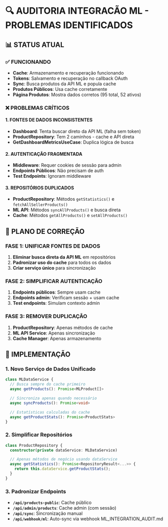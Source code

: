# 🔍 AUDITORIA INTEGRACÃO ML - PROBLEMAS IDENTIFICADOS

## 📊 STATUS ATUAL

### ✅ FUNCIONANDO
- **Cache**: Armazenamento e recuperação funcionando
- **Tokens**: Salvamento e recuperação no callback OAuth
- **Sync**: Busca produtos da API ML e popula cache
- **Produtos Públicos**: Usa cache corretamente
- **Página Produtos**: Mostra dados corretos (95 total, 52 ativos)

### ❌ PROBLEMAS CRÍTICOS

#### 1. **FONTES DE DADOS INCONSISTENTES**
- **Dashboard**: Tenta buscar direto da API ML (falha sem token)
- **ProductRepository**: Tem 2 caminhos - cache e API direta
- **GetDashboardMetricsUseCase**: Duplica lógica de busca

#### 2. **AUTENTICAÇÃO FRAGMENTADA**
- **Middleware**: Requer cookies de sessão para admin
- **Endpoints Públicos**: Não precisam de auth
- **Test Endpoints**: Ignoram middleware

#### 3. **REPOSITÓRIOS DUPLICADOS**
- **ProductRepository**: Métodos `getStatistics()` e `fetchAllSellerProducts()`
- **ML API**: Métodos `syncAllProducts()` e busca direta
- **Cache**: Métodos `getAllProducts()` e `setAllProducts()`

## 🎯 PLANO DE CORREÇÃO

### FASE 1: UNIFICAR FONTES DE DADOS
1. **Eliminar busca direta da API ML** em repositórios
2. **Padronizar uso do cache** para todos os dados
3. **Criar serviço único** para sincronização

### FASE 2: SIMPLIFICAR AUTENTICAÇÃO
1. **Endpoints públicos**: Sempre usam cache
2. **Endpoints admin**: Verificam sessão + usam cache
3. **Test endpoints**: Simulam contexto admin

### FASE 3: REMOVER DUPLICAÇÃO
1. **ProductRepository**: Apenas métodos de cache
2. **ML API Service**: Apenas sincronização
3. **Cache Manager**: Apenas armazenamento

## 🔧 IMPLEMENTAÇÃO

### 1. **Novo Serviço de Dados Unificado**
```typescript
class MLDataService {
  // Busca sempre do cache primeiro
  async getProducts(): Promise<MLProduct[]>

  // Sincroniza apenas quando necessário
  async syncProducts(): Promise<void>

  // Estatísticas calculadas do cache
  async getProductStats(): Promise<ProductStats>
}
```

### 2. **Simplificar Repositórios**
```typescript
class ProductRepository {
  constructor(private dataService: MLDataService)

  // Apenas métodos de negócio usando dataService
  async getStatistics(): Promise<RepositoryResult<...>> {
    return this.dataService.getProductStats();
  }
}
```

### 3. **Padronizar Endpoints**
- **`/api/products-public`**: Cache público
- **`/api/admin/products`**: Cache admin (com sessão)
- **`/api/sync`**: Sincronização manual
- **`/api/webhook/ml`**: Auto-sync via webhook</content>
<parameter name="filePath">ML_INTEGRATION_AUDIT.md